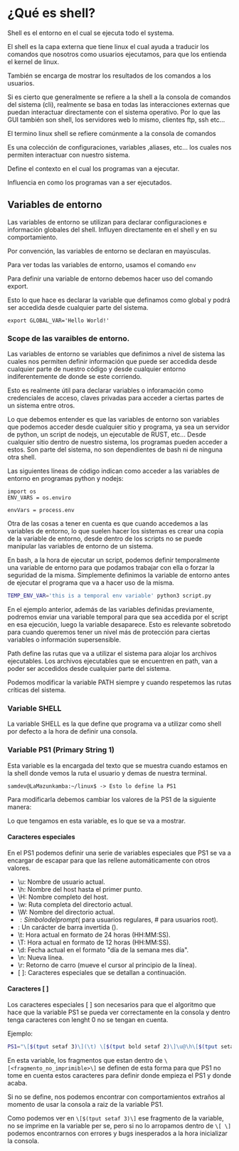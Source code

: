# ¿Qué es shell?

Shell es el entorno en el cual se ejecuta todo el systema.

El shell es la capa externa que tiene linux el cual ayuda a traducir los comandos que nosotros como usuarios ejecutamos, para que los entienda el kernel de linux.

También se encarga de mostrar los resultados de los comandos a los usuarios.

Si es cierto que generalmente se refiere a la shell a la consola de comandos del sistema (cli), realmente se basa en todas las interacciones externas que puedan interactuar directamente con el sistema operativo. Por lo que las GUI también son shell, los servidores web lo mismo, clientes ftp, ssh etc...

El termino linux shell se refiere comúnmente a la consola de comandos

Es una colección de configuraciones, variables ,aliases, etc... los cuales nos permiten interactuar con nuestro sistema.

Define el contexto en el cual los programas van a ejecutar.

Influencia en como los programas van a ser ejecutados. 

## Variables de entorno

Las variables de entorno se utilizan para declarar configuraciones e información globales del shell. Influyen directamente en el shell y en su comportamiento.

Por convención, las variables de entorno se declaran en mayúsculas.

Para ver todas las variables de entorno, usamos el comando `env`

Para definir una variable de entorno debemos hacer uso del comando export.

Esto lo que hace es declarar la variable que definamos como global y podrá ser accedida desde cualquier parte del sistema.

`export GLOBAL_VAR='Hello World!'`

### Scope de las varaibles de entorno.

Las variables de entorno se variables que definimos a nivel de sistema las cuales nos permiten definir información que puede ser accedida desde cualquier parte de nuestro código y desde cualquier entorno indiferentemente de donde se este corriendo. 

Esto es realmente útil para declarar variables o inforamación como credenciales de acceso, claves privadas para acceder a ciertas partes de un sistema entre otros.

Lo que debemos entender es que las variables de entorno son variables que podemos acceder desde cualquier sitio y programa, ya sea un servidor de python, un script de nodejs, un ejecutable de RUST, etc... Desde cualquier sitio dentro de nuestro sistema, los programas pueden acceder a estos. Son parte del sistema, no son dependientes de bash ni de ninguna otra shell.

Las siguientes líneas de código indican como acceder a las variables de entorno en programas python y nodejs:

``` python3
import os
ENV_VARS = os.enviro
```

``` nodejs
envVars = process.env
```

Otra de las cosas a tener en cuenta es que cuando accedemos a las variables de entorno, lo que suelen hacer los sistemas es crear una copia de la variable de entorno, desde dentro de los scripts no se puede manipular las variables de entorno de un sistema.

En bash, a la hora de ejecutar un script, podemos definir temporalmente una variable de entorno para que podamos trabajar con ella o forzar la seguridad de la misma. Simplemente definimos la variable de entorno antes de ejecutar el programa que va a hacer uso de la misma.

``` bash
TEMP_ENV_VAR='this is a temporal env variable' python3 script.py
```

En el ejemplo anterior, además de las variables definidas previamente, podremos enviar una variable temporal para que sea accedida por el script en esa ejecución, luego la variable desaparece. Esto es relevante sobretodo para cuando queremos tener un nivel más de protección para ciertas variables o información supersensible.


Path define las rutas que va a utilizar el sistema para alojar los archivos ejecutables. Los archivos ejecutables que se encuentren en path, van a poder ser accedidos desde cualquier parte del sistema.

Podemos modificar la variable PATH siempre y cuando respetemos las rutas críticas del sistema.

### Variable SHELL

La variable SHELL es la que define que programa va a utilizar como shell por defecto a la hora de definir una consola.

### Variable PS1 (Primary String 1)

Esta variable es la encargada del texto que se muestra cuando estamos en la shell donde vemos la ruta el usuario y demas de nuestra terminal.

```shell
samdev@LaMazunkamba:~/linux$ -> Esto lo define la PS1
```

Para modificarla debemos cambiar los valores de la PS1 de la siguiente manera:

Lo que tengamos en esta variable, es lo que se va a mostrar.

#### Caracteres especiales

En el PS1 podemos definir una serie de variables especiales que PS1 se va a encargar de escapar para que las rellene automáticamente con otros valores.

- \u: Nombre de usuario actual.
- \h: Nombre del host hasta el primer punto.
- \H: Nombre completo del host.
- \w: Ruta completa del directorio actual.
- \W: Nombre del directorio actual.
- $: Símbolo del prompt ($ para usuarios regulares, # para usuarios root).
- \: Un carácter de barra invertida (\).
- \t: Hora actual en formato de 24 horas (HH:MM:SS).
- \T: Hora actual en formato de 12 horas (HH:MM:SS).
- \d: Fecha actual en el formato "día de la semana mes día".
- \n: Nueva línea.
- \r: Retorno de carro (mueve el cursor al principio de la línea).
- \[ \]: Caracteres especiales que se detallan a continuación.

#### Caracteres \[ \]

Los caracteres especiales \[ \] son necesarios para que el algoritmo que hace que la variable PS1 se pueda ver correctamente en la consola y dentro tenga caracteres con lenght 0 no se tengan en cuenta.

Ejemplo: 
``` bash
PS1="\[$(tput setaf 3)\](\t) \[$(tput bold setaf 2)\]\u@\h\[$(tput setaf 6)\]\w\[$(tput sgr0)\]$ "
```

En esta variable, los fragmentos que estan dentro de `\[<fragmento_no_imprimible>\]` se definen de esta forma para que PS1 no tome en cuenta estos caracteres para definir donde empieza el PS1 y donde acaba.

Si no se define, nos podemos encontrar con comportamientos extraños al momento de usar la consola a raiz de la variable PS1.

Como podemos ver en `\[$(tput setaf 3)\]` ese fragmento de la variable, no se imprime en la variable per se, pero si no lo arropamos dentro de `\[ \]` podemos encontrarnos con errores y bugs inesperados a la hora inicializar la consola.
